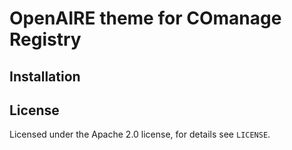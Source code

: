 # OpenAIRE theme for COmanage Registry

[//]: # (Insert one ore more screenshots here)

## Installation

[//]: # (How to install theme using admin UI)

## License

Licensed under the Apache 2.0 license, for details see `LICENSE`.
